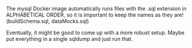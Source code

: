The mysql Docker image automatically runs files with the .sql extension in ALPHABETICAL ORDER,
so it is important to keep the names as they are! (buildSchema.sql, dataMocks.sql)

Eventually, it might be good to come up with a more robust setup. Maybe put everything in a single
sqldump and just run that.
